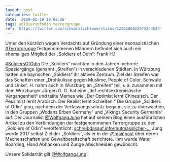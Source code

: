 ```yaml
---
layout: post
categories: twitter
date: '2020-02-19 19:02:26'
tags: soldiersofodin terrorgruppe
ref: 'https://twitter.com/schwarzlichtwue/status/1230206022075244544'
---
```

Unter den kürzlich wegen Verdachts auf Gründung einer neonazistischen [#Terrorgruppe](/t/terrorgruppe) festgenommenen Männern befindet sich auch ein ehemaliges Mitglied der „Soldiers of Odin“: Frank H.!



[#SoldiersOfOdin](/t/soldiersofodin) 
Die „Soldiers“ machten in den Jahren  mehrere Spaziergänge (genannt „Streifen“) in verschiedenen Städten. In Würzburg hatten die bayrischen „Soldiers“ ihr aktives Zentrum. 
Ziel der Streifen war das Schaffen einer „Drohkulisse gegen Muslime, People of Color, Schwule und Linke“. H. nahm auch in Würzburg an „Streifen“ teil, u.a. zusammen mit dem Würzburger Jürgen G. 
G. hat eine „tief rechtsextremistische Vergangenheit“ und teilte Memes wie „Der Optimist lernt Chinesisch. Der Pessimist lernt Arabisch. Der Realist lernt Schießen.“ 
Die  Gruppe „Soldiers of Odin“ ging, nachdem der Verfassungsschutz begann, sie zu überwachen, in den Gruppen „Wodans Erben Germany“ und „Vikings Security Germania“ auf. 
Der Journalist [@WolfgangJung](https://twitter.com/WolfgangJung) hat auf seinem Blog einen ausführlichen Artikel zu den Verbindungen der festgenommenen Terrorgruppe zu den „Soldiers of Odin“ veröffentlicht:  [schreibdasauf.info/mutmasslicher-…](https://schreibdasauf.info/mutmasslicher-terrorist-frank-h-lief-in-wuerzburg-rassistische-streifen) 
Jung wurde 2017 selbst Ziel der „Soldiers“, als er in der [@mainpost](https://twitter.com/mainpost) über deren Machenschaften und Gewaltbereitschaft berichtete. Ihm wurde Water Boarding, Hand Abhacken und Zunge Abschneiden gewünscht.



Unsere Solidarität gilt [@WolfgangJung](https://twitter.com/WolfgangJung)! 